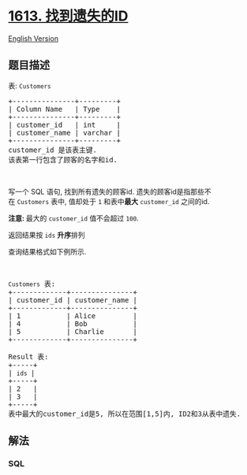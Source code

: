 # [1613. 找到遗失的ID](https://leetcode-cn.com/problems/find-the-missing-ids)

[English Version](https://github.com/yanglr/leetcode-ac/blob/master/assets/1600-1699/1613.Find%20the%20Missing%20IDs/README_EN.md)

## 题目描述

<!-- 这里写题目描述 -->

<p>表: <code>Customers</code></p>

<pre>
+---------------+---------+
| Column Name   | Type    |
+---------------+---------+
| customer_id   | int     |
| customer_name | varchar |
+---------------+---------+
customer_id 是该表主键.
该表第一行包含了顾客的名字和id.
</pre>

<p> </p>

<p>写一个 SQL 语句, 找到所有遗失的顾客id. 遗失的顾客id是指那些不在 <code>Customers</code> 表中, 值却处于 <code>1</code> 和表中<strong>最大</strong> <code>customer_id</code> 之间的id.</p>

<p><strong>注意: </strong>最大的 <code>customer_id</code> 值不会超过 <code>100</code>.</p>

<p>返回结果按 <code>ids</code> <strong>升序</strong>排列</p>

<p>查询结果格式如下例所示.</p>

<p> </p>

<pre>
<code>Customers</code> 表:
+-------------+---------------+
| customer_id | customer_name |
+-------------+---------------+
| 1           | Alice         |
| 4           | Bob           |
| 5           | Charlie       |
+-------------+---------------+

Result 表:
+-----+
| <code>ids </code>|
+-----+
| 2   |
| 3   |
+-----+
表中最大的customer_id是5, 所以在范围[1,5]内, ID2和3从表中遗失.</pre>


## 解法

<!-- 这里可写通用的实现逻辑 -->

<!-- tabs:start -->

### **SQL**

```sql

```

<!-- tabs:end -->